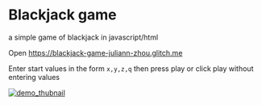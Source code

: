 # Blackjack game
a simple game of blackjack in javascript/html


Open https://blackjack-game-juliann-zhou.glitch.me

Enter start values in the form ```x,y,z,q``` then press play or click play without entering values

[![demo_thubnail](https://img.youtube.com/vi/pqLKTF0nhD8/0.jpg)](https://www.youtube.com/watch?v=pqLKTF0nhD8)
